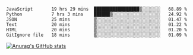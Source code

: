 <!--START_SECTION:waka-->

```text
JavaScript       19 hrs 29 mins  █████████████████▒░░░░░░░   68.89 %
Python           7 hrs 3 mins    ██████▒░░░░░░░░░░░░░░░░░░   24.92 %
JSON             25 mins         ▒░░░░░░░░░░░░░░░░░░░░░░░░   01.47 %
Text             20 mins         ▒░░░░░░░░░░░░░░░░░░░░░░░░   01.22 %
HTML             20 mins         ▒░░░░░░░░░░░░░░░░░░░░░░░░   01.20 %
GitIgnore file   18 mins         ▒░░░░░░░░░░░░░░░░░░░░░░░░   01.09 %
```

<!--END_SECTION:waka-->

[![Anurag's GitHub stats](https://github-readme-stats.vercel.app/api?username=FelipeRistow&count_private=true&theme=synthwave)](https://github.com/anuraghazra/github-readme-stats)
